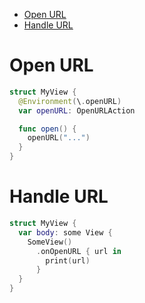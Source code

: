 - [Open URL](#open-url)
- [Handle URL](#handle-url)

# Open URL

```swift
struct MyView {
  @Environment(\.openURL)
  var openURL: OpenURLAction

  func open() {
    openURL("...")
  }
}
```

# Handle URL

```swift
struct MyView {
  var body: some View {
    SomeView()
      .onOpenURL { url in
        print(url)
      }
  }
}
```
